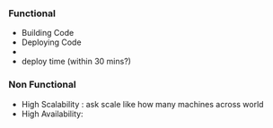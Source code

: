 ### Functional
- Building Code
- Deploying Code
- 
- deploy time (within 30 mins?)
### Non Functional
- High Scalability : ask scale like how many machines across world
- High Availability:



<!--stackedit_data:
eyJoaXN0b3J5IjpbLTcyNzIzMjQwNywtMjA4ODc0NjYxMl19
-->